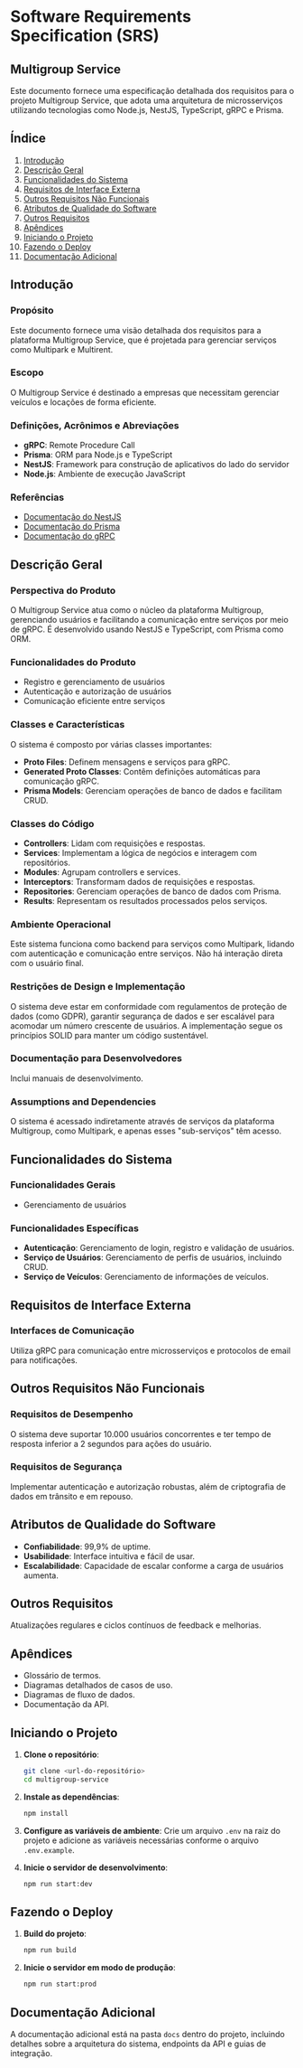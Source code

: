 
# Software Requirements Specification (SRS)
## Multigroup Service

Este documento fornece uma especificação detalhada dos requisitos para o projeto Multigroup Service, que adota uma arquitetura de microsserviços utilizando tecnologias como Node.js, NestJS, TypeScript, gRPC e Prisma.

## Índice

1. [Introdução](#introdução)
2. [Descrição Geral](#descrição-geral)
3. [Funcionalidades do Sistema](#funcionalidades-do-sistema)
4. [Requisitos de Interface Externa](#requisitos-de-interface-externa)
5. [Outros Requisitos Não Funcionais](#outros-requisitos-não-funcionais)
6. [Atributos de Qualidade do Software](#atributos-de-qualidade-do-software)
7. [Outros Requisitos](#outros-requisitos)
8. [Apêndices](#apêndices)
9. [Iniciando o Projeto](#iniciando-o-projeto)
10. [Fazendo o Deploy](#fazendo-o-deploy)
11. [Documentação Adicional](#documentação-adicional)

## Introdução

### Propósito

Este documento fornece uma visão detalhada dos requisitos para a plataforma Multigroup Service, que é projetada para gerenciar serviços como Multipark e Multirent.

### Escopo

O Multigroup Service é destinado a empresas que necessitam gerenciar veículos e locações de forma eficiente.

### Definições, Acrônimos e Abreviações

- **gRPC**: Remote Procedure Call
- **Prisma**: ORM para Node.js e TypeScript
- **NestJS**: Framework para construção de aplicativos do lado do servidor
- **Node.js**: Ambiente de execução JavaScript

### Referências

- [Documentação do NestJS](https://docs.nestjs.com/)
- [Documentação do Prisma](https://www.prisma.io/docs/)
- [Documentação do gRPC](https://grpc.io/docs/)

## Descrição Geral

### Perspectiva do Produto

O Multigroup Service atua como o núcleo da plataforma Multigroup, gerenciando usuários e facilitando a comunicação entre serviços por meio de gRPC. É desenvolvido usando NestJS e TypeScript, com Prisma como ORM.

### Funcionalidades do Produto

- Registro e gerenciamento de usuários
- Autenticação e autorização de usuários
- Comunicação eficiente entre serviços

### Classes e Características

O sistema é composto por várias classes importantes:
- **Proto Files**: Definem mensagens e serviços para gRPC.
- **Generated Proto Classes**: Contêm definições automáticas para comunicação gRPC.
- **Prisma Models**: Gerenciam operações de banco de dados e facilitam CRUD.

### Classes do Código

- **Controllers**: Lidam com requisições e respostas.
- **Services**: Implementam a lógica de negócios e interagem com repositórios.
- **Modules**: Agrupam controllers e services.
- **Interceptors**: Transformam dados de requisições e respostas.
- **Repositories**: Gerenciam operações de banco de dados com Prisma.
- **Results**: Representam os resultados processados pelos serviços.

### Ambiente Operacional

Este sistema funciona como backend para serviços como Multipark, lidando com autenticação e comunicação entre serviços. Não há interação direta com o usuário final.

### Restrições de Design e Implementação

O sistema deve estar em conformidade com regulamentos de proteção de dados (como GDPR), garantir segurança de dados e ser escalável para acomodar um número crescente de usuários. A implementação segue os princípios SOLID para manter um código sustentável.

### Documentação para Desenvolvedores

Inclui manuais de desenvolvimento.

### Assumptions and Dependencies

O sistema é acessado indiretamente através de serviços da plataforma Multigroup, como Multipark, e apenas esses "sub-serviços" têm acesso.

## Funcionalidades do Sistema

### Funcionalidades Gerais

- Gerenciamento de usuários

### Funcionalidades Específicas

- **Autenticação**: Gerenciamento de login, registro e validação de usuários.
- **Serviço de Usuários**: Gerenciamento de perfis de usuários, incluindo CRUD.
- **Serviço de Veículos**: Gerenciamento de informações de veículos.

## Requisitos de Interface Externa

### Interfaces de Comunicação

Utiliza gRPC para comunicação entre microsserviços e protocolos de email para notificações.

## Outros Requisitos Não Funcionais

### Requisitos de Desempenho

O sistema deve suportar 10.000 usuários concorrentes e ter tempo de resposta inferior a 2 segundos para ações do usuário.

### Requisitos de Segurança

Implementar autenticação e autorização robustas, além de criptografia de dados em trânsito e em repouso.

## Atributos de Qualidade do Software

- **Confiabilidade**: 99,9% de uptime.
- **Usabilidade**: Interface intuitiva e fácil de usar.
- **Escalabilidade**: Capacidade de escalar conforme a carga de usuários aumenta.

## Outros Requisitos

Atualizações regulares e ciclos contínuos de feedback e melhorias.

## Apêndices

- Glossário de termos.
- Diagramas detalhados de casos de uso.
- Diagramas de fluxo de dados.
- Documentação da API.

## Iniciando o Projeto

1. **Clone o repositório**:
   ```bash
   git clone <url-do-repositório>
   cd multigroup-service
   ```

2. **Instale as dependências**:
   ```bash
   npm install
   ```

3. **Configure as variáveis de ambiente**:
   Crie um arquivo `.env` na raiz do projeto e adicione as variáveis necessárias conforme o arquivo `.env.example`.

4. **Inicie o servidor de desenvolvimento**:
   ```bash
   npm run start:dev
   ```

## Fazendo o Deploy

1. **Build do projeto**:
   ```bash
   npm run build
   ```

2. **Inicie o servidor em modo de produção**:
   ```bash
   npm run start:prod
   ```

## Documentação Adicional

A documentação adicional está na pasta `docs` dentro do projeto, incluindo detalhes sobre a arquitetura do sistema, endpoints da API e guias de integração.
